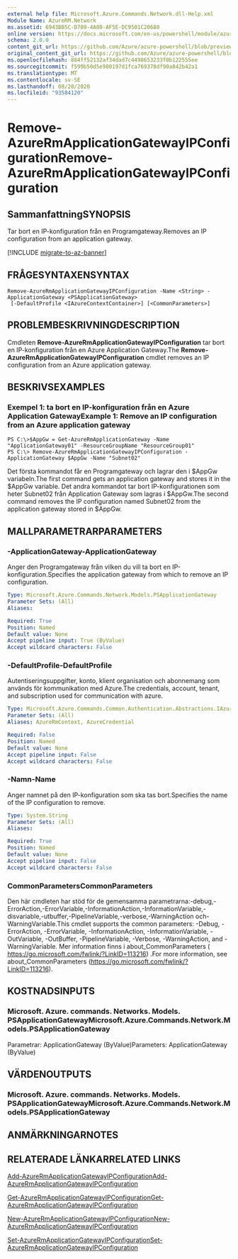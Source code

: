 ```yaml
---
external help file: Microsoft.Azure.Commands.Network.dll-Help.xml
Module Name: AzureRM.Network
ms.assetid: 6943BB5C-D709-4A80-AF5E-DC9501C20680
online version: https://docs.microsoft.com/en-us/powershell/module/azurerm.network/remove-azurermapplicationgatewayipconfiguration
schema: 2.0.0
content_git_url: https://github.com/Azure/azure-powershell/blob/preview/src/ResourceManager/Network/Commands.Network/help/Remove-AzureRmApplicationGatewayIPConfiguration.md
original_content_git_url: https://github.com/Azure/azure-powershell/blob/preview/src/ResourceManager/Network/Commands.Network/help/Remove-AzureRmApplicationGatewayIPConfiguration.md
ms.openlocfilehash: 884ff52132af34dad7c4498653233f0b122555ee
ms.sourcegitcommit: f599b50d5e980197d1fca769378df90a842b42a1
ms.translationtype: MT
ms.contentlocale: sv-SE
ms.lasthandoff: 08/20/2020
ms.locfileid: "93584120"
---
```

# <span data-ttu-id="ac13d-101">Remove-AzureRmApplicationGatewayIPConfiguration</span><span class="sxs-lookup"><span data-stu-id="ac13d-101">Remove-AzureRmApplicationGatewayIPConfiguration</span></span>

## <span data-ttu-id="ac13d-102">Sammanfattning</span><span class="sxs-lookup"><span data-stu-id="ac13d-102">SYNOPSIS</span></span>
<span data-ttu-id="ac13d-103">Tar bort en IP-konfiguration från en Programgateway.</span><span class="sxs-lookup"><span data-stu-id="ac13d-103">Removes an IP configuration from an application gateway.</span></span>

[!INCLUDE [migrate-to-az-banner](../../includes/migrate-to-az-banner.md)]

## <span data-ttu-id="ac13d-104">FRÅGESYNTAXEN</span><span class="sxs-lookup"><span data-stu-id="ac13d-104">SYNTAX</span></span>

```
Remove-AzureRmApplicationGatewayIPConfiguration -Name <String> -ApplicationGateway <PSApplicationGateway>
 [-DefaultProfile <IAzureContextContainer>] [<CommonParameters>]
```

## <span data-ttu-id="ac13d-105">PROBLEMBESKRIVNING</span><span class="sxs-lookup"><span data-stu-id="ac13d-105">DESCRIPTION</span></span>
<span data-ttu-id="ac13d-106">Cmdleten **Remove-AzureRmApplicationGatewayIPConfiguration** tar bort en IP-konfiguration från en Azure Application Gateway.</span><span class="sxs-lookup"><span data-stu-id="ac13d-106">The **Remove-AzureRmApplicationGatewayIPConfiguration** cmdlet removes an IP configuration from an Azure application gateway.</span></span>

## <span data-ttu-id="ac13d-107">BESKRIVS</span><span class="sxs-lookup"><span data-stu-id="ac13d-107">EXAMPLES</span></span>

### <span data-ttu-id="ac13d-108">Exempel 1: ta bort en IP-konfiguration från en Azure Application Gateway</span><span class="sxs-lookup"><span data-stu-id="ac13d-108">Example 1: Remove an IP configuration from an Azure application gateway</span></span>
```
PS C:\>$AppGw = Get-AzureRmApplicationGateway -Name "ApplicationGateway01" -ResourceGroupName "ResourceGroup01"
PS C:\> Remove-AzureRmApplicationGatewayIPConfiguration -ApplicationGateway $AppGw -Name "Subnet02"
```

<span data-ttu-id="ac13d-109">Det första kommandot får en Programgateway och lagrar den i $AppGw variabeln.</span><span class="sxs-lookup"><span data-stu-id="ac13d-109">The first command gets an application gateway and stores it in the $AppGw variable.</span></span>
<span data-ttu-id="ac13d-110">Det andra kommandot tar bort IP-konfigurationen som heter Subnet02 från Application Gateway som lagras i $AppGw.</span><span class="sxs-lookup"><span data-stu-id="ac13d-110">The second command removes the IP configuration named Subnet02 from the application gateway stored in $AppGw.</span></span>

## <span data-ttu-id="ac13d-111">MALLPARAMETRAR</span><span class="sxs-lookup"><span data-stu-id="ac13d-111">PARAMETERS</span></span>

### <span data-ttu-id="ac13d-112">-ApplicationGateway</span><span class="sxs-lookup"><span data-stu-id="ac13d-112">-ApplicationGateway</span></span>
<span data-ttu-id="ac13d-113">Anger den Programgateway från vilken du vill ta bort en IP-konfiguration.</span><span class="sxs-lookup"><span data-stu-id="ac13d-113">Specifies the application gateway from which to remove an IP configuration.</span></span>

```yaml
Type: Microsoft.Azure.Commands.Network.Models.PSApplicationGateway
Parameter Sets: (All)
Aliases:

Required: True
Position: Named
Default value: None
Accept pipeline input: True (ByValue)
Accept wildcard characters: False
```

### <span data-ttu-id="ac13d-114">-DefaultProfile</span><span class="sxs-lookup"><span data-stu-id="ac13d-114">-DefaultProfile</span></span>
<span data-ttu-id="ac13d-115">Autentiseringsuppgifter, konto, klient organisation och abonnemang som används för kommunikation med Azure.</span><span class="sxs-lookup"><span data-stu-id="ac13d-115">The credentials, account, tenant, and subscription used for communication with azure.</span></span>

```yaml
Type: Microsoft.Azure.Commands.Common.Authentication.Abstractions.IAzureContextContainer
Parameter Sets: (All)
Aliases: AzureRmContext, AzureCredential

Required: False
Position: Named
Default value: None
Accept pipeline input: False
Accept wildcard characters: False
```

### <span data-ttu-id="ac13d-116">-Namn</span><span class="sxs-lookup"><span data-stu-id="ac13d-116">-Name</span></span>
<span data-ttu-id="ac13d-117">Anger namnet på den IP-konfiguration som ska tas bort.</span><span class="sxs-lookup"><span data-stu-id="ac13d-117">Specifies the name of the IP configuration to remove.</span></span>

```yaml
Type: System.String
Parameter Sets: (All)
Aliases:

Required: True
Position: Named
Default value: None
Accept pipeline input: False
Accept wildcard characters: False
```

### <span data-ttu-id="ac13d-118">CommonParameters</span><span class="sxs-lookup"><span data-stu-id="ac13d-118">CommonParameters</span></span>
<span data-ttu-id="ac13d-119">Den här cmdleten har stöd för de gemensamma parametrarna:-debug,-ErrorAction,-ErrorVariable,-InformationAction,-InformationVariable,-disvariable,-utbuffer,-PipelineVariable,-verbose,-WarningAction och-WarningVariable.</span><span class="sxs-lookup"><span data-stu-id="ac13d-119">This cmdlet supports the common parameters: -Debug, -ErrorAction, -ErrorVariable, -InformationAction, -InformationVariable, -OutVariable, -OutBuffer, -PipelineVariable, -Verbose, -WarningAction, and -WarningVariable.</span></span> <span data-ttu-id="ac13d-120">Mer information finns i about_CommonParameters ( https://go.microsoft.com/fwlink/?LinkID=113216) .</span><span class="sxs-lookup"><span data-stu-id="ac13d-120">For more information, see about_CommonParameters (https://go.microsoft.com/fwlink/?LinkID=113216).</span></span>

## <span data-ttu-id="ac13d-121">KOSTNADS</span><span class="sxs-lookup"><span data-stu-id="ac13d-121">INPUTS</span></span>

### <span data-ttu-id="ac13d-122">Microsoft. Azure. commands. Networks. Models. PSApplicationGateway</span><span class="sxs-lookup"><span data-stu-id="ac13d-122">Microsoft.Azure.Commands.Network.Models.PSApplicationGateway</span></span>
<span data-ttu-id="ac13d-123">Parametrar: ApplicationGateway (ByValue)</span><span class="sxs-lookup"><span data-stu-id="ac13d-123">Parameters: ApplicationGateway (ByValue)</span></span>

## <span data-ttu-id="ac13d-124">VÄRDEN</span><span class="sxs-lookup"><span data-stu-id="ac13d-124">OUTPUTS</span></span>

### <span data-ttu-id="ac13d-125">Microsoft. Azure. commands. Networks. Models. PSApplicationGateway</span><span class="sxs-lookup"><span data-stu-id="ac13d-125">Microsoft.Azure.Commands.Network.Models.PSApplicationGateway</span></span>

## <span data-ttu-id="ac13d-126">ANMÄRKNINGAR</span><span class="sxs-lookup"><span data-stu-id="ac13d-126">NOTES</span></span>

## <span data-ttu-id="ac13d-127">RELATERADE LÄNKAR</span><span class="sxs-lookup"><span data-stu-id="ac13d-127">RELATED LINKS</span></span>

[<span data-ttu-id="ac13d-128">Add-AzureRmApplicationGatewayIPConfiguration</span><span class="sxs-lookup"><span data-stu-id="ac13d-128">Add-AzureRmApplicationGatewayIPConfiguration</span></span>](./Add-AzureRmApplicationGatewayIPConfiguration.md)

[<span data-ttu-id="ac13d-129">Get-AzureRmApplicationGatewayIPConfiguration</span><span class="sxs-lookup"><span data-stu-id="ac13d-129">Get-AzureRmApplicationGatewayIPConfiguration</span></span>](./Get-AzureRmApplicationGatewayIPConfiguration.md)

[<span data-ttu-id="ac13d-130">New-AzureRmApplicationGatewayIPConfiguration</span><span class="sxs-lookup"><span data-stu-id="ac13d-130">New-AzureRmApplicationGatewayIPConfiguration</span></span>](./New-AzureRmApplicationGatewayIPConfiguration.md)

[<span data-ttu-id="ac13d-131">Set-AzureRmApplicationGatewayIPConfiguration</span><span class="sxs-lookup"><span data-stu-id="ac13d-131">Set-AzureRmApplicationGatewayIPConfiguration</span></span>](./Set-AzureRmApplicationGatewayIPConfiguration.md)


